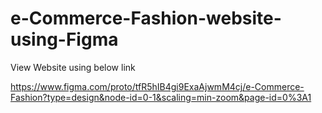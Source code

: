 # e-Commerce-Fashion-website-using-Figma

View Website using below link

https://www.figma.com/proto/tfR5hIB4gi9ExaAjwmM4cj/e-Commerce-Fashion?type=design&node-id=0-1&scaling=min-zoom&page-id=0%3A1
